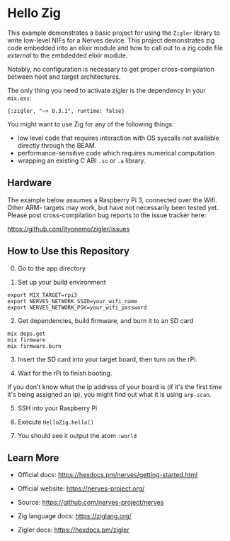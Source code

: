 # Hello Zig

This example demonstrates a basic project for using the `Zigler` library to write
low-level NIFs for a Nerves device.  This project demonstrates zig code embedded
into an elixir module and how to call out to a zig code file *external* to the
embdedded elixir module.

Notably, no configuration is necessary to get proper cross-compilation between
host and target architectures.

The only thing you need to activate zigler is the dependency in your `mix.exs`:

```
{:zigler, "~> 0.3.1", runtime: false}
```

You might want to use Zig for any of the following things:

- low level code that requires interaction with OS syscalls not available
  directly through the BEAM.
- performance-sensitive code which requires numerical computation
- wrapping an existing C ABI `.so` or `.a` library.

## Hardware

The example below assumes a Raspberry Pi 3, connected over the Wifi.  Other ARM-
targets may work, but have not necessarily been tested yet.  Please post
cross-compilation bug reports to the issue tracker here:

https://github.com/ityonemo/zigler/issues

## How to Use this Repository

0. Go to the app directory

1. Set up your build environment

```shell
export MIX_TARGET=rpi3
export NERVES_NETWORK_SSID=your_wifi_name
export NERVES_NETWORK_PSK=your_wifi_password
```

2. Get dependencies, build firmware, and burn it to an SD card

```shell
mix deps.get
mix firmware
mix firmware.burn
```

3. Insert the SD card into your target board, then turn on the rPi.

4. Wait for the rPi to finish booting.

  If you don't know what the ip address of your board is (if it's the first
  time it's being assigned an ip), you might find out what it is using
  `arp-scan`.

5. SSH into your Raspberry Pi

6. Execute `HelloZig.hello()`

7. You should see it output the atom `:world`

## Learn More

- Official docs: https://hexdocs.pm/nerves/getting-started.html
- Official website: https://nerves-project.org/
- Source: https://github.com/nerves-project/nerves

- Zig language docs: https://ziglang.org/
- Zigler docs: https://hexdocs.pm/zigler
